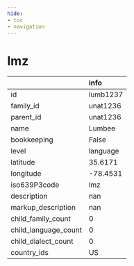 ```yaml
---
hide:
- toc
- navigation
---
```

# lmz
|                      | info     |
|:---------------------|:---------|
| id                   | lumb1237 |
| family_id            | unat1236 |
| parent_id            | unat1236 |
| name                 | Lumbee   |
| bookkeeping          | False    |
| level                | language |
| latitude             | 35.6171  |
| longitude            | -78.4531 |
| iso639P3code         | lmz      |
| description          | nan      |
| markup_description   | nan      |
| child_family_count   | 0        |
| child_language_count | 0        |
| child_dialect_count  | 0        |
| country_ids          | US       |